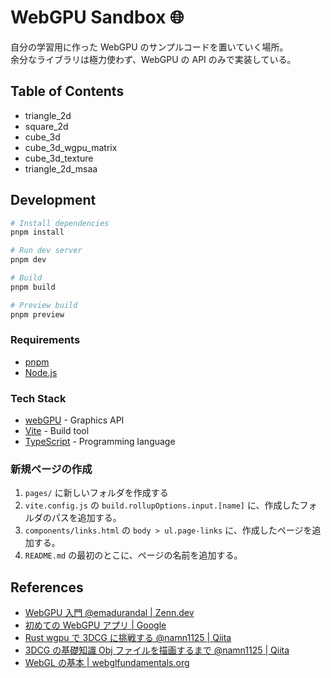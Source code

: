 # WebGPU Sandbox 🌐

自分の学習用に作った WebGPU のサンプルコードを置いていく場所。  
余分なライブラリは極力使わず、WebGPU の API のみで実装している。

## Table of Contents

- triangle_2d
- square_2d
- cube_3d
- cube_3d_wgpu_matrix
- cube_3d_texture
- triangle_2d_msaa

## Development

```sh
# Install dependencies
pnpm install

# Run dev server
pnpm dev

# Build
pnpm build

# Preview build
pnpm preview
```

### Requirements

- [pnpm](https://pnpm.io/)
- [Node.js](https://nodejs.org/en/)

### Tech Stack

- [webGPU](https://gpuweb.github.io/gpuweb/) - Graphics API
- [Vite](https://vitejs.dev/) - Build tool
- [TypeScript](https://www.typescriptlang.org/) - Programming language

### 新規ページの作成

1. `pages/` に新しいフォルダを作成する
2. `vite.config.js` の `build.rollupOptions.input.[name]` に、作成したフォルダのパスを追加する。
3. `components/links.html` の `body > ul.page-links` に、作成したページを追加する。
4. `README.md` の最初のとこに、ページの名前を追加する。

## References

- [WebGPU 入門 @emadurandal | Zenn.dev](https://zenn.dev/emadurandal/books/cb6818fd3a1b2e)
- [初めての WebGPU アプリ | Google](https://codelabs.developers.google.com/your-first-webgpu-app?hl=ja#0)
- [Rust wgpu で 3DCG に挑戦する @namn1125 | Qiita](https://qiita.com/namn1125/items/1a5242f6e8bced9c0642)
- [3DCG の基礎知識 Obj ファイルを描画するまで @namn1125 | Qiita](https://qiita.com/namn1125/items/44356be38b55ceb652fb)
- [WebGL の基本 | webglfundamentals.org](https://webglfundamentals.org/webgl/lessons/ja/)
